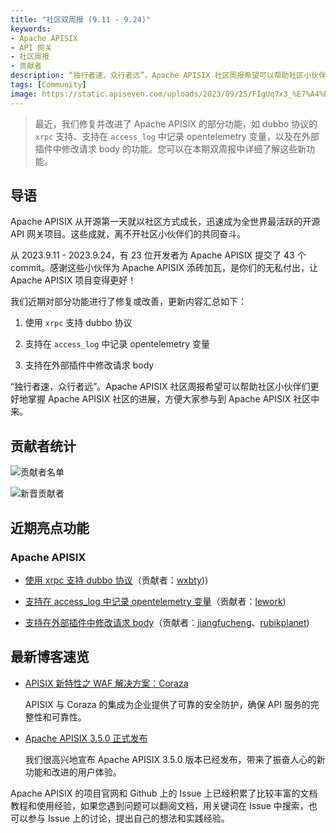 ```yaml
---
title: "社区双周报 (9.11 - 9.24)"
keywords: 
- Apache APISIX
- API 网关
- 社区周报
- 贡献者
description: “独行者速，众行者远”。Apache APISIX 社区周报希望可以帮助社区小伙伴们更好地掌握 Apache APISIX 社区的进展，方便大家参与到 Apache APISIX 社区中来。
tags: [Community]
image: https://static.apiseven.com/uploads/2023/09/25/FIgUq7x3_%E7%A4%BE%E5%8C%BA%E5%8F%8C%E5%91%A8%E6%8A%A5-%E5%85%AC%E4%BC%97%E5%8F%B7%E5%A4%B4%E5%9B%BE-%E4%B8%AD%E6%96%87.png
---
```


> 最近，我们修复并改进了 Apache APISIX 的部分功能，如 dubbo 协议的 `xrpc` 支持、支持在 `access_log` 中记录 opentelemetry 变量，以及在外部插件中修改请求 body 的功能。您可以在本期双周报中详细了解这些新功能。
<!--truncate-->

## 导语

Apache APISIX 从开源第一天就以社区方式成长，迅速成为全世界最活跃的开源 API 网关项目。这些成就，离不开社区小伙伴们的共同奋斗。

从 2023.9.11 - 2023.9.24，有 23 位开发者为 Apache APISIX 提交了 43 个 commit。感谢这些小伙伴为 Apache APISIX 添砖加瓦，是你们的无私付出，让 Apache APISIX 项目变得更好！

我们近期对部分功能进行了修复或改善，更新内容汇总如下：

1. 使用 `xrpc` 支持 dubbo 协议

2. 支持在 `access_log` 中记录 opentelemetry 变量

3. 支持在外部插件中修改请求 body

“独行者速，众行者远”。Apache APISIX 社区周报希望可以帮助社区小伙伴们更好地掌握 Apache APISIX 社区的进展，方便大家参与到 Apache APISIX 社区中来。

## 贡献者统计

![贡献者名单](https://static.apiseven.com/uploads/2023/09/26/vv9C03oJ_Frame%204.png)

![新晋贡献者](https://static.apiseven.com/uploads/2023/09/26/0xnTsOLT_9.24-newcon.png)

## 近期亮点功能

### Apache APISIX

- [使用 xrpc 支持 dubbo 协议](https://github.com/apache/apisix/pull/9660)（贡献者：[wxbty](https://github.com/wxbty)))

- [支持在 access_log 中记录 opentelemetry 变量](https://github.com/apache/apisix/pull/8871)（贡献者：[lework](https://github.com/lework))

- [支持在外部插件中修改请求 body](https://github.com/apache/apisix/pull/9990)（贡献者：[jiangfucheng](https://github.com/jiangfucheng)、[rubikplanet](https://github.com/rubikplanet))

## 最新博客速览

- [APISIX 新特性之 WAF 解决方案：Coraza](https://apisix.apache.org/zh/blog/2023/09/08/apisix-integrates-with-coraza/)

  APISIX 与 Coraza 的集成为企业提供了可靠的安全防护，确保 API 服务的完整性和可靠性。

- [Apache APISIX 3.5.0 正式发布](https://apisix.apache.org/zh/blog/2023/09/01/release-apache-apisix-3.5.0/)

  我们很高兴地宣布 Apache APISIX 3.5.0 版本已经发布，带来了振奋人心的新功能和改进的用户体验。

Apache APISIX 的项目官网和 Github 上的 Issue 上已经积累了比较丰富的文档教程和使用经验，如果您遇到问题可以翻阅文档，用关键词在 Issue 中搜索，也可以参与 Issue 上的讨论，提出自己的想法和实践经验。

